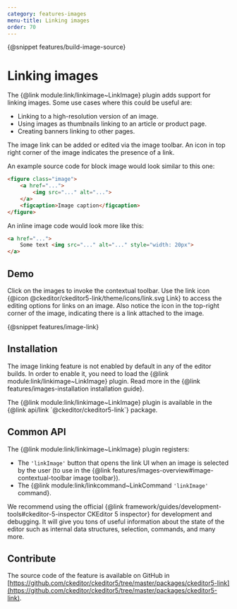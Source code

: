```yaml
---
category: features-images
menu-title: Linking images
order: 70
---
```

{@snippet features/build-image-source}

# Linking images

The {@link module:link/linkimage~LinkImage} plugin adds support for linking images. Some use cases where this could be useful are:

* Linking to a high-resolution version of an image.
* Using images as thumbnails linking to an article or product page.
* Creating banners linking to other pages.

The image link can be added or edited via the image toolbar. An icon in top right corner of the image indicates the presence of a link.

An example source code for block image would look similar to this one:

```html
<figure class="image">
	<a href="...">
		<img src="..." alt="...">
	</a>
	<figcaption>Image caption</figcaption>
</figure>
```

An inline image code would look more like this:

```html
<a href="...">
	Some text <img src="..." alt="..." style="width: 20px">
</a>
```
## Demo

Click on the images to invoke the contextual toolbar. Use the link icon {@icon @ckeditor/ckeditor5-link/theme/icons/link.svg Link} to access the editing options for links on an image. Also notice the icon in the top-right corner of the image, indicating there is a link attached to the image.

{@snippet features/image-link}

## Installation

The image linking feature is not enabled by default in any of the editor builds. In order to enable it, you need to load the {@link module:link/linkimage~LinkImage} plugin. Read more in the {@link features/images-installation installation guide}.

<info-box info>
	The {@link module:link/linkimage~LinkImage} plugin is available in the {@link api/link `@ckeditor/ckeditor5-link`} package.
</info-box>

## Common API

The {@link module:link/linkimage~LinkImage} plugin registers:

* The `'linkImage'` button that opens the link UI when an image is selected by the user (to use in the {@link features/images-overview#image-contextual-toolbar image toolbar}).
* The {@link module:link/linkcommand~LinkCommand `'linkImage'` command}.

<info-box>
	We recommend using the official {@link framework/guides/development-tools#ckeditor-5-inspector CKEditor 5 inspector} for development and debugging. It will give you tons of useful information about the state of the editor such as internal data structures, selection, commands, and many more.
</info-box>

## Contribute

The source code of the feature is available on GitHub in [https://github.com/ckeditor/ckeditor5/tree/master/packages/ckeditor5-link](https://github.com/ckeditor/ckeditor5/tree/master/packages/ckeditor5-link).

